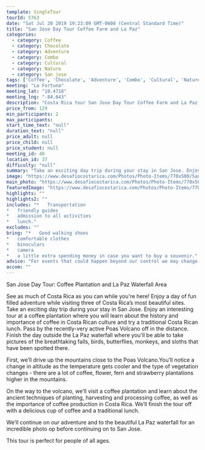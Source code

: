 ```yaml
---
template: SingleTour
tourId: 5763
date: "Sat Jul 20 2019 19:23:09 GMT-0600 (Central Standard Time)"
title: "San Jose Day Tour Coffee Farm and La Paz"
categories: 
  - category: Coffee
  - category: Chocolate
  - category: Adventure
  - category: Combo
  - category: Cultural
  - category: Nature
  - category: San jose
tags: ['Coffee', 'Chocolate', 'Adventure', 'Combo', 'Cultural', 'Nature', 'San jose']
meeting: "La Fortuna"
meeting_lat: "10.4718"
meeting_lng: "-84.643"
description: "Costa Rica tour San Jose Day Tour Coffee Farm and La Paz, id 5763"
price_from: 129
min_participants: 2
max_participants: 
start_time_text: "null"
duration_text: "null"
price_adult: null
price_child: null
price_student: null
meeting_id: 40
location_id: 37
difficulty: "null"
summary: "Take an exciting day trip during your stay in San Jose. Enjoy an interesting tour at a famous coffee plantation where you will learn about the history and importance of coffee in Costa Rican culture and try a traditional Costa Rican lunch. Finish the day outside the La Paz waterfall where you'll be able to take pictures of the breathtaking falls, birds, butterflies, monkeys, and sloths that h..."
image: "https://www.desafiocostarica.com/Photos/Photo-Items/770x500/San-Jose-Day-Tour-Coffee-Farm-Poas-Volcano-La-Paz-1487789136.jpg"
main_photo: "https://www.desafiocostarica.com/Photos/Photo-Items/770x500/San-Jose-Day-Tour-Coffee-Farm-Poas-Volcano-La-Paz-1487789136.jpg"
featuredImage: "https://www.desafiocostarica.com/Photos/Photo-Items/770x500/San-Jose-Day-Tour-Coffee-Farm-Poas-Volcano-La-Paz-1487789136.jpg"
highlights: ""
highlights2: ""
includes: "*   Transportation
*   friendly guides
*   admission to all activities
*   lunch."
excludes: ""
bring: "*   Good walking shoes
*   comfortable clothes
*   binoculars
*   camera
*   a little extra spending money in case you want to buy a souvenir."
advice: "For events that could happen beyond our control we may change to a more-suitable tour with an equal or similar adventure-appeal or offer other tour options so you don't miss out on a fun day in Costa Rica. We reserve the right to cancel a trip due to unfavorable conditions & will only run a tour according to our policies. Full refund is given if (on rare occasion) no tour is run."
accom: ""
---
```

San Jose Day Tour: Coffee Plantation and La Paz Waterfall Area

See as much of Costa Rica as you can while you're here! Enjoy a day of fun filled adventure while visiting three of Costa Rica’s most beautiful sites. Take an exciting day trip during your stay in San Jose. Enjoy an interesting tour at a coffee plantation where you will learn about the history and importance of coffee in Costa Rican culture and try a traditional Costa Rican lunch. Pass by the recently-very active Poas Volcano off in the distance. Finish the day outside the La Paz waterfall where you'll be able to take pictures of the breathtaking falls, birds, butterflies, monkeys, and sloths that have been spotted there.

First, we’ll drive up the mountains close to the Poas Volcano.You’ll notice a change in altitude as the temperature gets cooler and the type of vegetation changes - there are a lot of coffee, flower, fern and strawberry plantations higher in the mountains.

On the way to the volcano, we’ll visit a coffee plantation and learn about the ancient techniques of planting, harvesting and processing coffee, as well as the importance of coffee production in Costa Rica. We’ll finish the tour off with a delicious cup of coffee and a traditional lunch.

We’ll continue on our adventure and to the beautiful La Paz waterfall for an incredible photo op before continuing on to San Jose.

This tour is perfect for people of all ages.